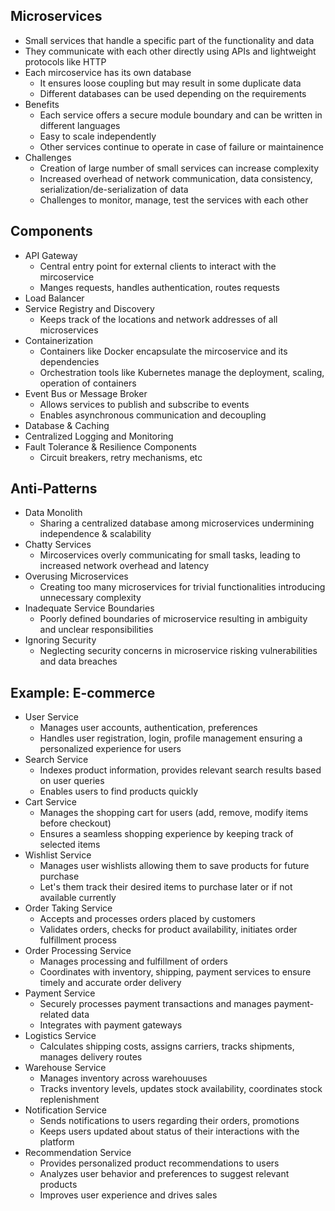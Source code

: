 ## Microservices
- Small services that handle a specific part of the functionality and data
- They communicate with each other directly using APIs and lightweight protocols like HTTP
- Each mircoservice has its own database
  - It ensures loose coupling but may result in some duplicate data
  - Different databases can be used depending on the requirements
- Benefits
  - Each service offers a secure module boundary and can be written in different languages
  - Easy to scale independently
  - Other services continue to operate in case of failure or maintainence
- Challenges
  - Creation of large number of small services can increase complexity
  - Increased overhead of network communication, data consistency, serialization/de-serialization of data
  - Challenges to monitor, manage, test the services with each other

## Components
- API Gateway
  - Central entry point for external clients to interact with the mircoservice
  - Manges requests, handles authentication, routes requests
- Load Balancer
- Service Registry and Discovery
  - Keeps track of the locations and network addresses of all microservices
- Containerization
  - Containers like Docker encapsulate the mircoservice and its dependencies
  - Orchestration tools like Kubernetes manage the deployment, scaling, operation of containers
- Event Bus or Message Broker
  - Allows services to publish and subscribe to events
  - Enables asynchronous communication and decoupling
- Database & Caching
- Centralized Logging and Monitoring
- Fault Tolerance & Resilience Components
  - Circuit breakers, retry mechanisms, etc

## Anti-Patterns
- Data Monolith
  - Sharing a centralized database among microservices undermining independence & scalability
- Chatty Services
  - Mircoservices overly communicating for small tasks, leading to increased network overhead and latency
- Overusing Microservices
  - Creating too many microservices for trivial functionalities introducing unnecessary complexity
- Inadequate Service Boundaries
  - Poorly defined boundaries of microservice resulting in ambiguity and unclear responsibilities
- Ignoring Security
  - Neglecting security concerns in microservice risking vulnerabilities and data breaches

## Example: E-commerce
- User Service
  - Manages user accounts, authentication, preferences
  - Handles user registration, login, profile management ensuring a personalized experience for users
- Search Service
  - Indexes product information, provides relevant search results based on user queries
  - Enables users to find products quickly
- Cart Service
  - Manages the shopping cart for users (add, remove, modify items before checkout)
  - Ensures a seamless shopping experience by keeping track of selected items
- Wishlist Service
  - Manages user wishlists allowing them to save products for future purchase
  - Let's them track their desired items to purchase later or if not available currently
- Order Taking Service
  - Accepts and processes orders placed by customers
  - Validates orders, checks for product availability, initiates order fulfillment process
- Order Processing Service
  - Manages processing and fulfillment of orders
  - Coordinates with inventory, shipping, payment services to ensure timely and accurate order delivery
- Payment Service
  - Securely processes payment transactions and manages payment-related data
  - Integrates with payment gateways
- Logistics Service
  - Calculates shipping costs, assigns carriers, tracks shipments, manages delivery routes
- Warehouse Service
  - Manages inventory across warehouuses
  - Tracks inventory levels, updates stock availability, coordinates stock replenishment
- Notification Service
  - Sends notifications to users regarding their orders, promotions
  - Keeps users updated about status of their interactions with the platform
- Recommendation Service
  - Provides personalized product recommendations to users
  - Analyzes user behavior and preferences to suggest relevant products
  - Improves user experience and drives sales
